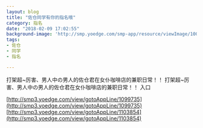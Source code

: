 ```yaml
---
layout: blog
title: "佐仓同学有你的指名哦"
category: 指名
date: "2018-02-09 17:02:55"
background-image: 'http://smp.yoedge.com/smp-app/resource/viewImage/1003062appline.png'
tags:
- 佐仓
- 同学
- 指名

---
```

打架超~厉害、男人中の男人的佐仓君在女仆咖啡店的兼职日常！！
打架超~厉害、男人中の男人的佐仓君在女仆咖啡店的兼职日常！！
入口

[http://smp3.yoedge.com/view/gotoAppLine/1099735](http://smp3.yoedge.com/view/gotoAppLine/1099735)
[http://smp3.yoedge.com/view/gotoAppLine/1103854](http://smp3.yoedge.com/view/gotoAppLine/1103854)

        
